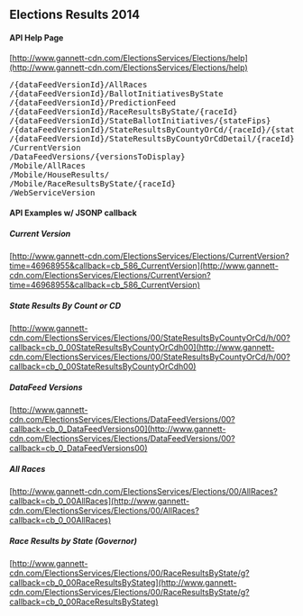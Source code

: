 Elections Results 2014
----

#### API Help Page
[http://www.gannett-cdn.com/ElectionsServices/Elections/help](http://www.gannett-cdn.com/ElectionsServices/Elections/help)
<pre>
/{dataFeedVersionId}/AllRaces
/{dataFeedVersionId}/BallotInitiativesByState
/{dataFeedVersionId}/PredictionFeed
/{dataFeedVersionId}/RaceResultsByState/{raceId}
/{dataFeedVersionId}/StateBallotInitiatives/{stateFips}
/{dataFeedVersionId}/StateResultsByCountyOrCd/{raceId}/{stateFips}
/{dataFeedVersionId}/StateResultsByCountyOrCdDetail/{raceId}/{stateFips}
/CurrentVersion
/DataFeedVersions/{versionsToDisplay}
/Mobile/AllRaces
/Mobile/HouseResults/
/Mobile/RaceResultsByState/{raceId}
/WebServiceVersion
</pre>  



#### API Examples w/ JSONP callback



##### Current Version
[http://www.gannett-cdn.com/ElectionsServices/Elections/CurrentVersion?time=46968955&callback=cb_586_CurrentVersion](http://www.gannett-cdn.com/ElectionsServices/Elections/CurrentVersion?time=46968955&callback=cb_586_CurrentVersion)


##### State Results By Count or CD
[http://www.gannett-cdn.com/ElectionsServices/Elections/00/StateResultsByCountyOrCd/h/00?callback=cb_0_00StateResultsByCountyOrCdh00](http://www.gannett-cdn.com/ElectionsServices/Elections/00/StateResultsByCountyOrCd/h/00?callback=cb_0_00StateResultsByCountyOrCdh00)


##### DataFeed Versions
[http://www.gannett-cdn.com/ElectionsServices/Elections/DataFeedVersions/00?callback=cb_0_DataFeedVersions00](http://www.gannett-cdn.com/ElectionsServices/Elections/DataFeedVersions/00?callback=cb_0_DataFeedVersions00)


##### All Races
[http://www.gannett-cdn.com/ElectionsServices/Elections/00/AllRaces?callback=cb_0_00AllRaces](http://www.gannett-cdn.com/ElectionsServices/Elections/00/AllRaces?callback=cb_0_00AllRaces)


##### Race Results by State (Governor)
[http://www.gannett-cdn.com/ElectionsServices/Elections/00/RaceResultsByState/g?callback=cb_0_00RaceResultsByStateg](http://www.gannett-cdn.com/ElectionsServices/Elections/00/RaceResultsByState/g?callback=cb_0_00RaceResultsByStateg)